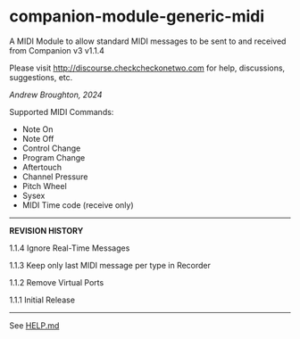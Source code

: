 # companion-module-generic-midi

A MIDI Module to allow standard MIDI messages to be sent to and received from Companion v3
v1.1.4

Please visit http://discourse.checkcheckonetwo.com for help, discussions, suggestions, etc.

_Andrew Broughton, 2024_

Supported MIDI Commands:

- Note On
- Note Off
- Control Change
- Program Change
- Aftertouch
- Channel Pressure
- Pitch Wheel
- Sysex
- MIDI Time code (receive only)

---

**REVISION HISTORY**

1.1.4 Ignore Real-Time Messages

1.1.3 Keep only last MIDI message per type in Recorder

1.1.2 Remove Virtual Ports

1.1.1 Initial Release

---

See [HELP.md](./companion/HELP.md)
